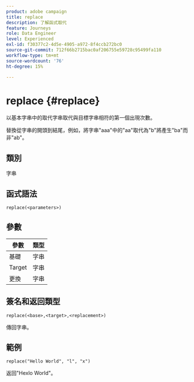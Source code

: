 ```yaml
---
product: adobe campaign
title: replace
description: 了解函式取代
feature: Journeys
role: Data Engineer
level: Experienced
exl-id: f30377c2-4d5e-4905-a972-8f4ccb272bc0
source-git-commit: 712f66b2715bac0af206755e59728c95499fa110
workflow-type: tm+mt
source-wordcount: '76'
ht-degree: 15%

---
```


# replace {#replace}

以基本字串中的取代字串取代與目標字串相符的第一個出現次數。

替換從字串的開頭到結尾，例如，將字串&quot;aaa&quot;中的&quot;aa&quot;取代為&quot;b&quot;將產生&quot;ba&quot;而非&quot;ab&quot;。

## 類別

字串

## 函式語法

`replace(<parameters>)`

## 參數

| 參數 | 類型 |
|-----------|--------------|
| 基礎 | 字串 |
| Target | 字串 |
| 更換 | 字串 |

## 簽名和返回類型

`replace(<base>,<target>,<replacement>)`

傳回字串。

## 範例

`replace("Hello World", "l", "x")`

返回&quot;Hexlo World&quot;。
